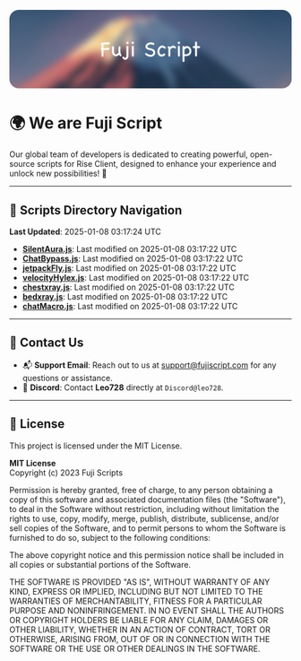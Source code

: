![Banner](.github/b.webp)

# 🌍 **We are Fuji Script**

Our global team of developers is dedicated to creating powerful, open-source scripts for Rise Client, designed to enhance your experience and unlock new possibilities! 🌟

---
<!-- SCRIPTS_NAVIGATION_START -->
## 📂 **Scripts Directory Navigation**

**Last Updated**: 2025-01-08 03:17:24 UTC

- **[SilentAura.js](scripts/SilentAura.js)**: Last modified on 2025-01-08 03:17:22 UTC
- **[ChatBypass.js](scripts/ChatBypass.js)**: Last modified on 2025-01-08 03:17:22 UTC
- **[jetpackFly.js](scripts/jetpackFly.js)**: Last modified on 2025-01-08 03:17:22 UTC
- **[velocityHylex.js](scripts/velocityHylex.js)**: Last modified on 2025-01-08 03:17:22 UTC
- **[chestxray.js](scripts/chestxray.js)**: Last modified on 2025-01-08 03:17:22 UTC
- **[bedxray.js](scripts/bedxray.js)**: Last modified on 2025-01-08 03:17:22 UTC
- **[chatMacro.js](scripts/chatMacro.js)**: Last modified on 2025-01-08 03:17:22 UTC

<!-- SCRIPTS_NAVIGATION_END -->

---

## 💬 **Contact Us**  
- 📬 **Support Email**: Reach out to us at [support@fujiscript.com](mailto:support@fujiscript.com) for any questions or assistance.  
- 💬 **Discord**: Contact **Leo728** directly at `Discord@leo728`.

---

## 📜 **License**

This project is licensed under the MIT License.  

**MIT License**  
Copyright (c) 2023 Fuji Scripts  

Permission is hereby granted, free of charge, to any person obtaining a copy of this software and associated documentation files (the "Software"), to deal in the Software without restriction, including without limitation the rights to use, copy, modify, merge, publish, distribute, sublicense, and/or sell copies of the Software, and to permit persons to whom the Software is furnished to do so, subject to the following conditions:  

The above copyright notice and this permission notice shall be included in all copies or substantial portions of the Software.  

THE SOFTWARE IS PROVIDED "AS IS", WITHOUT WARRANTY OF ANY KIND, EXPRESS OR IMPLIED, INCLUDING BUT NOT LIMITED TO THE WARRANTIES OF MERCHANTABILITY, FITNESS FOR A PARTICULAR PURPOSE AND NONINFRINGEMENT. IN NO EVENT SHALL THE AUTHORS OR COPYRIGHT HOLDERS BE LIABLE FOR ANY CLAIM, DAMAGES OR OTHER LIABILITY, WHETHER IN AN ACTION OF CONTRACT, TORT OR OTHERWISE, ARISING FROM, OUT OF OR IN CONNECTION WITH THE SOFTWARE OR THE USE OR OTHER DEALINGS IN THE SOFTWARE.  
